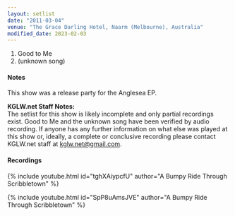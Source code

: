 ```yaml
---
layout: setlist
date: "2011-03-04"
venue: "The Grace Darling Hotel, Naarm (Melbourne), Australia"
modified_date: 2023-02-03
---
```


 1. Good to Me
 2. (unknown song)


#### Notes

This show was a release party for the Anglesea EP.

**KGLW.net Staff Notes:**  
The setlist for this show is likely incomplete and only partial recordings exist. Good to Me and the unknown song have been verified by audio recording. If anyone has any further information on what else was played at this show or, ideally, a complete or conclusive recording please contact KGLW.net staff at [kglw.net@gmail.com](email:kglw.net@gmail.com).


#### Recordings

{% include youtube.html id="tghXAiypcfU" author="A Bumpy Ride Through Scribbletown" %}

{% include youtube.html id="SpP8uAmsJVE" author="A Bumpy Ride Through Scribbletown" %}
